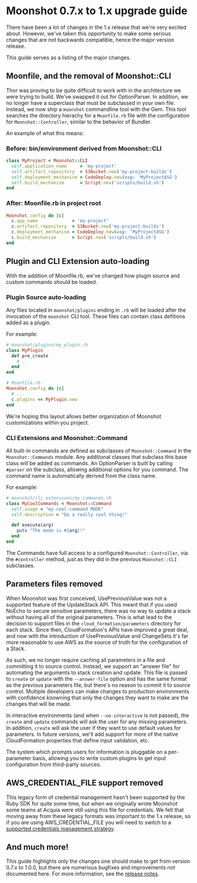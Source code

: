 # Moonshot 0.7.x to 1.x upgrade guide #

There have been a lot of changes in the 1.x release that we're very
excited about. However, we've taken this opportunity to make some
serious changes that are not backwards compatible, hence the major
version release.

This guide serves as a listing of the major changes.

## Moonfile, and the removal of Moonshot::CLI ##

Thor was proving to be quite difficult to work with in the architecture
we were trying to build. We've swapped it out for OptionParser. In
addition, we no longer have a superclass that must be subclassed in
your own file. Instead, we now ship a `moonshot` commandline tool with
the Gem. This tool searches the directory hierachy for a `Moonfile.rb`
file with the configuration for `Moonshot::Controller`, similar to the
behavior of Bundler.

An example of what this means:

### Before: bin/environment derived from Moonshot::CLI ##
```ruby
class MyProject < Moonshot::CLI
  self.application_name     = 'my-project'
  self.artifact_repository  = S3Bucket.new('my-project-builds')
  self.deployment_mechanism = CodeDeploy.new(asg: 'MyProjectASG')
  self.build_mechanism      = Script.new('scripts/build.sh')
end
```

### After: Moonfile.rb in project root ###
```ruby
Moonshot.config do |c|
  c.app_name             = 'my-project'
  c.artifact_repository  = S3Bucket.new('my-project-builds')
  c.deployment_mechanism = CodeDeploy.new(asg: 'MyProjectASG')
  c.build_mechanism      = Script.new('scripts/build.sh')
end
```

## Plugin and CLI Extension auto-loading ##

With the addition of Moonfile.rb, we've changed how plugin source and
custom commands should be loaded.

### Plugin Source auto-loading ###

Any files located in `moonshot/plugins` ending in `.rb` will be loaded
after the invocation of the `moonshot` CLI tool. These files can
contain class defitions added as a plugin.

For example:
```ruby
# moonshot/plugins/my_plugin.rb
class MyPlugin
  def pre_create
    # ..
  end
end

# Moonfile.rb
Moonshot.config do |c|
  # ...
  c.plugins << MyPlugin.new
end
```

We're hoping this layout allows better organization of Moonshot
customizations within you project.

### CLI Extensions and Moonshot::Command ###

All built-in commands are defined as subclasses of `Moonshot::Command`
in the `Moonshot::Commands` module. Any additional classes that
subclass this base class will be added as commands. An OptionParser is
built by calling `#parser` on the subclass, allowing additional
options for you command. The command name is automatically derived
from the class name.

For example:
```ruby
# moonshot/cli_extensions/my_commands.rb
class MyCoolCommands < Moonshot::Command
  self.usage = "my-cool-command MODE"
  self.description = "Do a really cool thing!"

  def execute(arg)
    puts "The mode is #{arg}!"
  end
end
```

The Commands have full access to a configured `Moonshot::Controller`,
via the `#controller` method, just as they did in the previous
`Moonshot::CLI` subclasses.

## Parameters files removed ##

When Moonshot was first conceived, UsePreviousValue was not a
supported feature of the UpdateStack API. This meant that if you used
NoEcho to secure sensitive parameters, there was no way to update a
stack without having all of the original parameters. This is what lead
to the decision to support files in the `cloud_formation/parameters`
directory for each stack. Since then, CloudFormation's APIs have
improved a great deal, and now with the introduction of
UsePreviousValue and ChangeSets it's far more reasonable to use AWS as
the source of truth for the configuration of a Stack.

As such, we no longer require caching all parameters in a file and
committing it to source control. Instead, we support an "answer file"
for automating the arguments to stack creation and update. This file
is passed to `create` or `update` with the `--answer-file` option and
has the same format as the previous parameters file, but there's no
reason to commit it to source control. Multiple developers can make
changes to production environments with confidence knowning that only
the changes they want to make are the changes that will be made.

In interactive environments (and when `--no-interactive` is not
passed), the `create` and `update` commands will ask the user for any
missing parameters. In addition, `create` will ask the user if they
want to use default values for parameters. In future versions, we'll
add support for more of the native CloudFormation properties that
define input validation, etc.

The system which prompts users for information is pluggable on a
per-parameter basis, allowing you to write custom plugins to get input
configuration from third-party sources.

## AWS_CREDENTIAL_FILE support removed ##

This legacy form of credential management hasn't been supported by the
Ruby SDK for quite some time, but when we originally wrote Moonshot
some teams at Acquia were still using this file for credentials. We
felt that moving away from these legacy formats was important to the
1.x release, so if you are using AWS_CREDENTIAL_FILE you will need to
switch to a [supported credentials management strategy][1].

[1]: http://docs.aws.amazon.com/sdk-for-ruby/v1/developer-guide/set-up-creds.html

## And much more! ##

This guide highlights only the changes one should make to get from
version 0.7.x to 1.0.0, but there are numerious bugfixes and
improvements not documented here. For more information, see the
[release notes][1].

[1]: <To be filled out before cutting 1.0.0 tag.>
